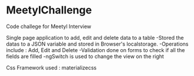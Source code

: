# MeetylChallenge
Code challege for Meetyl Interview

Single page application to add, edit and delete data to a table
  -Stored the datas to a JSON variable and stored in Browser's localstorage.
  -Operations include : Add, Edit and Delete
  -Validation done on forms to check if all the fields are filled
  -ngSwitch is used to change the view on the right
  
Css Framework used : materializecss


  
  
  
  
